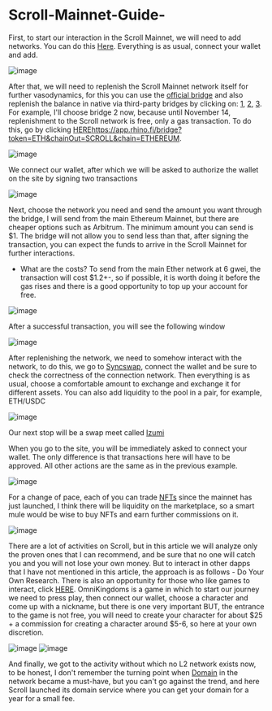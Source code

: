 # Scroll-Mainnet-Guide-

First, to start our interaction in the Scroll Mainnet, we will need to add networks. You can do this [Here](https://scroll.io/portal). Everything is as usual, connect your wallet and add.

![image](https://github.com/AntonMatveychuk/Scroll-Mainnet-Guide-/assets/101927107/762ea7d3-99a1-485c-a498-5b265edc76ee)

After that, we will need to replenish the Scroll Mainnet network itself for further vasodynamics, for this you can use the [official bridge](https://scroll.io/bridge) and also replenish the balance in native via third-party bridges by clicking on: [1](https://www.orbiter.finance/?source=Ethereum&dest=Scroll&token=ETH), [2](https://app.rhino.fi/bridge?token=ETH&chainOut=SCROLL&chain=ETHEREUM), [3](https://owlto.finance/bridge). For example, I'll choose bridge 2 now, because until November 14, replenishment to the Scroll network is free, only a gas transaction. To do this, go by clicking [HERE](https://app.rhino.fi/bridge?token=ETH&chainOut=SCROLL&chain=ETHEREUM)https://app.rhino.fi/bridge?token=ETH&chainOut=SCROLL&chain=ETHEREUM.

![image](https://github.com/AntonMatveychuk/Scroll-Mainnet-Guide-/assets/101927107/069603e9-3d1c-4cb1-84cc-60871908b376)

We connect our wallet, after which we will be asked to authorize the wallet on the site by signing two transactions

![image](https://github.com/AntonMatveychuk/Scroll-Mainnet-Guide-/assets/101927107/f8358c65-612b-418d-9885-e4d88b026ee8)

Next, choose the network you need and send the amount you want through the bridge, I will send from the main Ethereum Mainnet, but there are cheaper options such as Arbitrum. The minimum amount you can send is $1. The bridge will not allow you to send less than that, after signing the transaction, you can expect the funds to arrive in the Scroll Mainnet for further interactions.
-  What are the costs?
To send from the main Ether network at 6 gwei, the transaction will cost $1.2+-, so if possible, it is worth doing it before the gas rises and there is a good opportunity to top up your account for free.

![image](https://github.com/AntonMatveychuk/Scroll-Mainnet-Guide-/assets/101927107/d66c88fd-d8b5-4aee-9e90-614b69aea8c2)

After a successful transaction, you will see the following window

![image](https://github.com/AntonMatveychuk/Scroll-Mainnet-Guide-/assets/101927107/6d4f9ee9-ced1-47ae-b671-2a80a87d1ba7)

After replenishing the network, we need to somehow interact with the network, to do this, we go to [Syncswap](https://syncswap.xyz/scroll), connect the wallet and be sure to check the correctness of the connection network. Then everything is as usual, choose a comfortable amount to exchange and exchange it for different assets. You can also add liquidity to the pool in a pair, for example, ETH/USDC

![image](https://github.com/AntonMatveychuk/Scroll-Mainnet-Guide-/assets/101927107/2104878e-6688-4b3e-8fd7-36e4671e6736)

Our next stop will be a swap meet called [Izumi](https://izumi.finance/home)

When you go to the site, you will be immediately asked to connect your wallet. The only difference is that transactions here will have to be approved. All other actions are the same as in the previous example.

![image](https://github.com/AntonMatveychuk/Scroll-Mainnet-Guide-/assets/101927107/467e6d18-28f7-4bb2-92ed-fdb53022a1c5)

For a change of pace, each of you can trade [NFTs](https://www.zkmarkets.com/scroll-mainnet) since the mainnet has just launched, I think there will be liquidity on the marketplace, so a smart mule would be wise to buy NFTs and earn further commissions on it.

![image](https://github.com/AntonMatveychuk/Scroll-Mainnet-Guide-/assets/101927107/e5f9f6fa-ba51-4997-a38b-3930f8225743)

There are a lot of activities on Scroll, but in this article we will analyze only the proven ones that I can recommend, and be sure that no one will catch you and you will not lose your own money. But to interact in other dapps that I have not mentioned in this article, the approach is as follows - Do Your Own Research. There is also an opportunity for those who like games to interact, click [HERE](https://www.omnikingdoms.io/). OmniKingdoms is a game in which to start our journey we need to press play, then connect our wallet, choose a character and come up with a nickname, but there is one very important BUT, the entrance to the game is not free, you will need to create your character for about $25 + a commission for creating a character around $5-6, so here at your own discretion.

![image](https://github.com/AntonMatveychuk/Scroll-Mainnet-Guide-/assets/101927107/7b8b88f0-d22b-41f8-b33c-49338dabc5c3)
![image](https://github.com/AntonMatveychuk/Scroll-Mainnet-Guide-/assets/101927107/f2fdb917-6a31-4b55-b8f3-43b96079cde1)

And finally, we got to the activity without which no L2 network exists now, to be honest, I don't remember the turning point when [Domain](https://scrollns.com/) in the network became a must-have, but you can't go against the trend, and here Scroll launched its domain service where you can get your domain for a year for a small fee.




